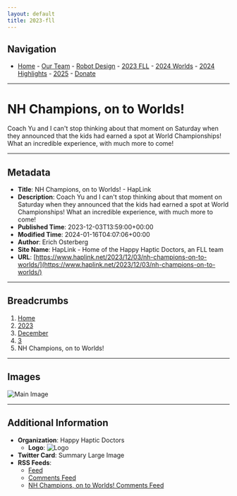 ```yaml
---
layout: default
title: 2023-fll
---
```

## Navigation
- [Home](/index.md) - [Our Team](/our-team/index.md) - [Robot Design](/happy-haptic-doctors-robot-design/index.md) - [2023 FLL](/2023-fll/index.md) - [2024 Worlds](/2024-worlds/index.md) - [2024 Highlights](/2024/index.md) - [2025](/2025/index.md) - [Donate](/donate/index.md)
---

# NH Champions, on to Worlds!

Coach Yu and I can't stop thinking about that moment on Saturday when they announced that the kids had earned a spot at World Championships! What an incredible experience, with much more to come!

---

## Metadata

- **Title**: NH Champions, on to Worlds! - HapLink
- **Description**: Coach Yu and I can't stop thinking about that moment on Saturday when they announced that the kids had earned a spot at World Championships! What an incredible experience, with much more to come!
- **Published Time**: 2023-12-03T13:59:00+00:00
- **Modified Time**: 2024-01-16T04:07:06+00:00
- **Author**: Erich Osterberg
- **Site Name**: HapLink - Home of the Happy Haptic Doctors, an FLL team
- **URL**: [https://www.haplink.net/2023/12/03/nh-champions-on-to-worlds/](https://www.haplink.net/2023/12/03/nh-champions-on-to-worlds/)

---

## Breadcrumbs

1. [Home](https://www.haplink.net/)
2. [2023](https://www.haplink.net/2023/)
3. [December](https://www.haplink.net/2023/12/)
4. [3](https://www.haplink.net/2023/12/03/)
5. NH Champions, on to Worlds!

---

## Images

![Main Image](https://www.haplink.net/wp-content/uploads/2023/12/Frame-15-01-2024-09-58-35.jpg)

---

## Additional Information

- **Organization**: Happy Haptic Doctors
  - **Logo**: ![Logo](https://www.haplink.net/wp-content/uploads/2024/01/Screenshot-2024-01-15-at-7.23.35 PM.png)
- **Twitter Card**: Summary Large Image
- **RSS Feeds**:
  - [Feed](../../../../feed/index.html)
  - [Comments Feed](../../../../comments/feed/index.html)
  - [NH Champions, on to Worlds! Comments Feed](feed/index.html)